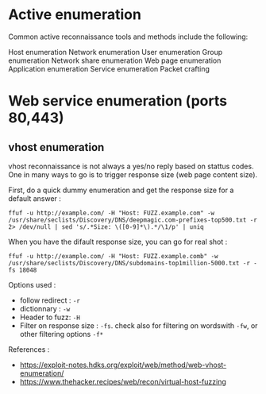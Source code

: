 # Active enumeration

Common active reconnaissance tools and methods include the following:

Host enumeration
Network enumeration
User enumeration
Group enumeration
Network share enumeration
Web page enumeration
Application enumeration
Service enumeration
Packet crafting

# Web service enumeration (ports 80,443)

## vhost enumeration

vhost reconnaissance is not always a yes/no reply based on stattus codes. One in many ways to go is to trigger response size (web page content size).

First, do a quick dummy enumeration and get the response size for a default answer :

```shell
ffuf -u http://example.com/ -H "Host: FUZZ.example.com" -w /usr/share/seclists/Discovery/DNS/deepmagic.com-prefixes-top500.txt -r 2> /dev/null | sed 's/.*Size: \([0-9]*\).*/\1/p' | uniq
```

When you have the difault response size, you can go for real shot :

```shell
ffuf -u http://example.com/ -H "Host: FUZZ.example.comb" -w /usr/share/seclists/Discovery/DNS/subdomains-top1million-5000.txt -r -fs 18048
```

Options used :
- follow redirect : `-r`
- dictionnary : `-w`
- Header to fuzz: `-H`
- Filter on response size : `-fs`. check also for filtering on wordswith `-fw`, or other filtering options `-f*`

References :
- https://exploit-notes.hdks.org/exploit/web/method/web-vhost-enumeration/
- https://www.thehacker.recipes/web/recon/virtual-host-fuzzing
